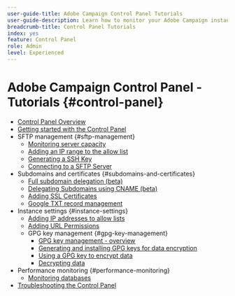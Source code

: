 ```yaml
---
user-guide-title: Adobe Campaign Control Panel Tutorials
user-guide-description: Learn how to monitor your Adobe Campaign instances' key assets and perform administrative tasks in Control Panel.
breadcrumb-title: Control Panel Tutorials
index: yes
feature: Control Panel
role: Admin
level: Experienced
---
```


# Adobe Campaign Control Panel - Tutorials {#control-panel}

+ [Control Panel Overview](/help/control-panel-tutorials/control-panel-overview.md)
+ [Getting started with the Control Panel](/help/control-panel-tutorials/getting-started-with-the-control-panel.md)
+ SFTP management {#sftp-management}
    + [Monitoring server capacity](/help/control-panel-tutorials/sftp-management/monitoring-server-capacity.md)
    + [Adding an IP range to the allow list](/help/control-panel-tutorials/sftp-management/adding-ip-range-to-allow-list.md)
    + [Generating a SSH Key](/help/control-panel-tutorials/sftp-management/generate-ssh-key.md)  
    + [Connecting to a SFTP Server](/help/control-panel-tutorials/sftp-management/connect-to-sftp-server.md)
+ Subdomains and certificates {#subdomains-and-certificates}
    + [Full subdomain delegation (beta)](/help/control-panel-tutorials/subdomains-and-certificates/subdomain-delegation.md)
    + [Delegating Subdomains using CNAME (beta)](/help/control-panel-tutorials/subdomains-and-certificates/delegating-subdomains-using-cname.md)
    + [Adding SSL Certificates](/help/control-panel-tutorials/subdomains-and-certificates/adding-ssl-certificates.md)
    + [Google TXT record management](/help/control-panel-tutorials/subdomains-and-certificates/google-txt-record-management.md)
+ Instance settings {#instance-settings}
    + [Adding IP addresses to allow lists](/help/control-panel-tutorials/instance-settings/ip-allow-listing.md)
    + [Adding URL Permissions](/help/control-panel-tutorials/instance-settings/adding-url-permissions.md)
    + GPG key management {#gpg-key-management}
      + [GPG key management - overview](/help/control-panel-tutorials/instance-settings/gpg-key-management/gpg-key-management-overview.md)
      + [Generating and installing GPG keys for data encryption](/help/control-panel-tutorials/instance-settings/gpg-key-management/generating-and-installing-gpg-keys-for-data-encryption.md)
      + [Using a GPG key to encrypt data](/help/control-panel-tutorials/instance-settings/gpg-key-management/using-a-gpg-key-to-encrypt-data.md)
      + [Decrypting data](/help/control-panel-tutorials/instance-settings/gpg-key-management/decrypting-data.md)
+ Performance monitoring {#performance-monitoring}
    + [Monitoring databases](/help/control-panel-tutorials/performance-monitoring/monitoring-databases.md)
+ [Troubleshooting the Control Panel](/help/control-panel-tutorials/trouble-shooting.md)
